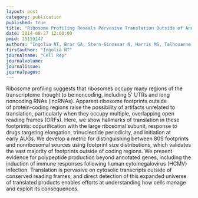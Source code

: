 ```yaml
---
layout: post
category: publication
published: true
title: "Ribosome Profiling Reveals Pervasive Translation Outside of Annotated Protein-Coding Genes."
date: 2014-08-27 12:00:00
pmid: 25159147
authors: "Ingolia NT, Brar GA, Stern-Ginossar N, Harris MS, Talhouarne GJ, Jackson SE, Wills MR, Weissman JS"
firstauthor: "Ingolia NT"
journalname: "Cell Rep"
journalvolume: 
journalissue: 
journalpages: 
---
```


Ribosome profiling suggests that ribosomes occupy many regions of the transcriptome thought to be noncoding, including 5' UTRs and long noncoding RNAs (lncRNAs). Apparent ribosome footprints outside of protein-coding regions raise the possibility of artifacts unrelated to translation, particularly when they occupy multiple, overlapping open reading frames (ORFs). Here, we show hallmarks of translation in these footprints: copurification with the large ribosomal subunit, response to drugs targeting elongation, trinucleotide periodicity, and initiation at early AUGs. We develop a metric for distinguishing between 80S footprints and nonribosomal sources using footprint size distributions, which validates the vast majority of footprints outside of coding regions. We present evidence for polypeptide production beyond annotated genes, including the induction of immune responses following human cytomegalovirus (HCMV) infection. Translation is pervasive on cytosolic transcripts outside of conserved reading frames, and direct detection of this expanded universe of translated products enables efforts at understanding how cells manage and exploit its consequences.


